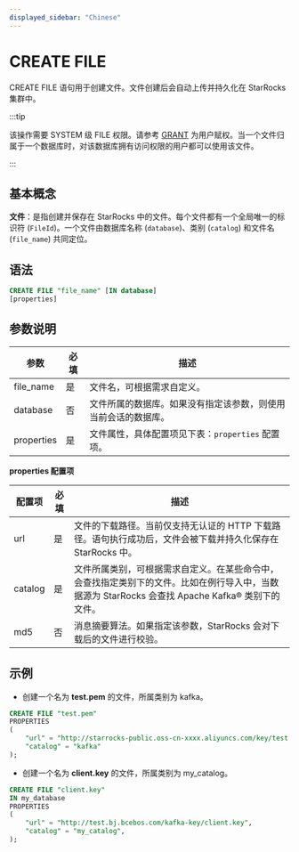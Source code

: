 ```yaml
---
displayed_sidebar: "Chinese"
---
```


# CREATE FILE

CREATE FILE 语句用于创建文件。文件创建后会自动上传并持久化在 StarRocks 集群中。

:::tip

该操作需要 SYSTEM 级 FILE 权限。请参考 [GRANT](../account-management/GRANT.md) 为用户赋权。当一个文件归属于一个数据库时，对该数据库拥有访问权限的用户都可以使用该文件。

:::

## 基本概念

**文件**：是指创建并保存在 StarRocks 中的文件。每个文件都有一个全局唯一的标识符 (`FileId`)。一个文件由数据库名称 (`database`)、类别 (`catalog`) 和文件名 (`file_name`) 共同定位。

## 语法

```SQL
CREATE FILE "file_name" [IN database]
[properties]
```

## 参数说明

| **参数**   | **必填** | **描述**                                                     |
| ---------- | -------- | ------------------------------------------------------------ |
| file_name  | 是       | 文件名，可根据需求自定义。                                   |
| database   | 否       | 文件所属的数据库。如果没有指定该参数，则使用当前会话的数据库。 |
| properties | 是       | 文件属性，具体配置项见下表：`properties` 配置项。            |

**properties 配置项**

| **配置项** | **必填** | **描述**                                                     |
| ---------- | -------- | ------------------------------------------------------------ |
| url        | 是       | 文件的下载路径。当前仅支持无认证的 HTTP 下载路径。语句执行成功后，文件会被下载并持久化保存在 StarRocks 中。 |
| catalog    | 是       | 文件所属类别，可根据需求自定义。在某些命令中，会查找指定类别下的文件。比如在例行导入中，当数据源为 StarRocks 会查找 Apache Kafka® 类别下的文件。 |
| md5        | 否       | 消息摘要算法。如果指定该参数，StarRocks 会对下载后的文件进行校验。 |

## 示例

- 创建一个名为 **test.pem** 的文件，所属类别为 kafka。

```SQL
CREATE FILE "test.pem"
PROPERTIES
(
    "url" = "http://starrocks-public.oss-cn-xxxx.aliyuncs.com/key/test.pem",
    "catalog" = "kafka"
);
```

- 创建一个名为 **client.key** 的文件，所属类别为 my_catalog。

```SQL
CREATE FILE "client.key"
IN my_database
PROPERTIES
(
    "url" = "http://test.bj.bcebos.com/kafka-key/client.key",
    "catalog" = "my_catalog",
);
```
